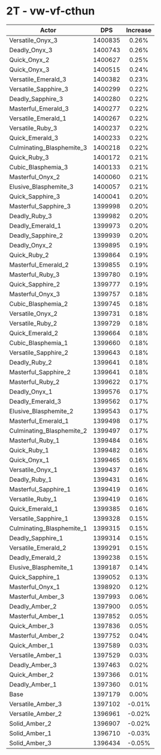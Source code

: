 # 2T - vw-vf-cthun
| Actor | DPS | Increase |
|---|:---:|:---:|
|Versatile_Onyx_3|1400835|0.26%|
|Deadly_Onyx_3|1400743|0.26%|
|Quick_Onyx_2|1400627|0.25%|
|Quick_Onyx_3|1400515|0.24%|
|Versatile_Emerald_3|1400382|0.23%|
|Versatile_Sapphire_3|1400299|0.22%|
|Deadly_Sapphire_3|1400280|0.22%|
|Masterful_Emerald_3|1400277|0.22%|
|Versatile_Emerald_1|1400267|0.22%|
|Versatile_Ruby_3|1400237|0.22%|
|Quick_Emerald_3|1400233|0.22%|
|Culminating_Blasphemite_3|1400218|0.22%|
|Quick_Ruby_3|1400172|0.21%|
|Cubic_Blasphemia_3|1400133|0.21%|
|Masterful_Onyx_2|1400060|0.21%|
|Elusive_Blasphemite_3|1400057|0.21%|
|Quick_Sapphire_3|1400041|0.20%|
|Masterful_Sapphire_3|1399998|0.20%|
|Deadly_Ruby_3|1399982|0.20%|
|Deadly_Emerald_1|1399973|0.20%|
|Deadly_Sapphire_2|1399939|0.20%|
|Deadly_Onyx_2|1399895|0.19%|
|Quick_Ruby_2|1399864|0.19%|
|Masterful_Emerald_2|1399855|0.19%|
|Masterful_Ruby_3|1399780|0.19%|
|Quick_Sapphire_2|1399777|0.19%|
|Masterful_Onyx_3|1399757|0.18%|
|Cubic_Blasphemia_2|1399745|0.18%|
|Versatile_Onyx_2|1399731|0.18%|
|Versatile_Ruby_2|1399729|0.18%|
|Quick_Emerald_2|1399664|0.18%|
|Cubic_Blasphemia_1|1399660|0.18%|
|Versatile_Sapphire_2|1399643|0.18%|
|Deadly_Ruby_2|1399641|0.18%|
|Masterful_Sapphire_2|1399641|0.18%|
|Masterful_Ruby_2|1399622|0.17%|
|Deadly_Onyx_1|1399576|0.17%|
|Deadly_Emerald_3|1399562|0.17%|
|Elusive_Blasphemite_2|1399543|0.17%|
|Masterful_Emerald_1|1399498|0.17%|
|Culminating_Blasphemite_2|1399497|0.17%|
|Masterful_Ruby_1|1399484|0.16%|
|Quick_Ruby_1|1399482|0.16%|
|Quick_Onyx_1|1399465|0.16%|
|Versatile_Onyx_1|1399437|0.16%|
|Deadly_Ruby_1|1399431|0.16%|
|Masterful_Sapphire_1|1399419|0.16%|
|Versatile_Ruby_1|1399419|0.16%|
|Quick_Emerald_1|1399385|0.16%|
|Versatile_Sapphire_1|1399328|0.15%|
|Culminating_Blasphemite_1|1399315|0.15%|
|Deadly_Sapphire_1|1399314|0.15%|
|Versatile_Emerald_2|1399291|0.15%|
|Deadly_Emerald_2|1399238|0.15%|
|Elusive_Blasphemite_1|1399187|0.14%|
|Quick_Sapphire_1|1399052|0.13%|
|Masterful_Onyx_1|1398920|0.12%|
|Masterful_Amber_3|1397993|0.06%|
|Deadly_Amber_2|1397900|0.05%|
|Masterful_Amber_1|1397852|0.05%|
|Quick_Amber_3|1397836|0.05%|
|Masterful_Amber_2|1397752|0.04%|
|Quick_Amber_1|1397589|0.03%|
|Versatile_Amber_1|1397529|0.03%|
|Deadly_Amber_3|1397463|0.02%|
|Quick_Amber_2|1397366|0.01%|
|Deadly_Amber_1|1397360|0.01%|
|Base|1397179|0.00%|
|Versatile_Amber_3|1397102|-0.01%|
|Versatile_Amber_2|1396961|-0.02%|
|Solid_Amber_2|1396907|-0.02%|
|Solid_Amber_1|1396710|-0.03%|
|Solid_Amber_3|1396434|-0.05%|
